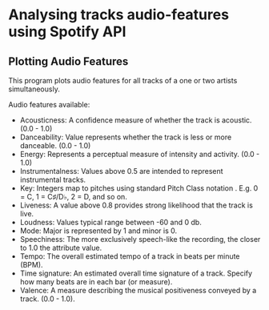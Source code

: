 # Analysing tracks audio-features using Spotify API
## Plotting Audio Features

This program plots audio features for all tracks of a one or two artists simultaneously.

Audio features available:
- Acousticness: A confidence measure of whether the track is acoustic. (0.0 - 1.0)
- Danceability: Value represents whether the track is less or more danceable. (0.0 - 1.0)
- Energy: Represents a perceptual measure of intensity and activity. (0.0 - 1.0)
- Instrumentalness: Values above 0.5 are intended to represent instrumental tracks.
- Key: Integers map to pitches using standard Pitch Class notation . E.g. 0 = C, 1 = C♯/D♭, 2 = D, and so on.
- Liveness: A value above 0.8 provides strong likelihood that the track is live.
- Loudness: Values typical range between -60 and 0 db.
- Mode: Major is represented by 1 and minor is 0.
- Speechiness: The more exclusively speech-like the recording, the closer to 1.0 the attribute value.
- Tempo: The overall estimated tempo of a track in beats per minute (BPM).
- Time signature: An estimated overall time signature of a track. Specify how many beats are in each bar (or measure).
- Valence: A measure describing the musical positiveness conveyed by a track. (0.0 - 1.0).
